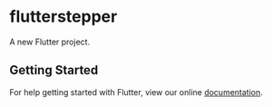 # flutterstepper

A new Flutter project.

## Getting Started

For help getting started with Flutter, view our online
[documentation](https://flutter.io/).
